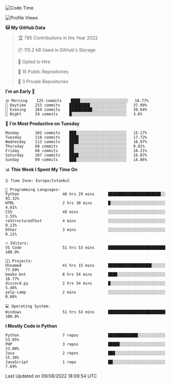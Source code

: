 <!--START_SECTION:waka-->
![Code Time](http://img.shields.io/badge/Code%20Time-913%20hrs%2057%20mins-blue)

![Profile Views](http://img.shields.io/badge/Profile%20Views-0-blue)

**🐱 My GitHub Data** 

> 🏆 785 Contributions in the Year 2022
 > 
> 📦 115.2 kB Used in GitHub's Storage 
 > 
> 💼 Opted to Hire
 > 
> 📜 15 Public Repositories 
 > 
> 🔑 3 Private Repositories  
 > 
**I'm an Early 🐤** 

```text
🌞 Morning    125 commits    ████░░░░░░░░░░░░░░░░░░░░░   18.77% 
🌆 Daytime    253 commits    █████████░░░░░░░░░░░░░░░░   37.99% 
🌃 Evening    264 commits    ██████████░░░░░░░░░░░░░░░   39.64% 
🌙 Night      24 commits     █░░░░░░░░░░░░░░░░░░░░░░░░   3.6%

```
📅 **I'm Most Productive on Tuesday** 

```text
Monday       101 commits    ███░░░░░░░░░░░░░░░░░░░░░░   15.17% 
Tuesday      118 commits    ████░░░░░░░░░░░░░░░░░░░░░   17.72% 
Wednesday    113 commits    ████░░░░░░░░░░░░░░░░░░░░░   16.97% 
Thursday     60 commits     ██░░░░░░░░░░░░░░░░░░░░░░░   9.01% 
Friday       68 commits     ██░░░░░░░░░░░░░░░░░░░░░░░   10.21% 
Saturday     107 commits    ████░░░░░░░░░░░░░░░░░░░░░   16.07% 
Sunday       99 commits     ███░░░░░░░░░░░░░░░░░░░░░░   14.86%

```


📊 **This Week I Spent My Time On** 

```text
⌚︎ Time Zone: Europe/Istanbul

💬 Programming Languages: 
Python                   48 hrs 29 mins      ███████████████████████░░   93.32% 
HTML                     2 hrs 30 mins       █░░░░░░░░░░░░░░░░░░░░░░░░   4.81% 
CSS                      48 mins             ░░░░░░░░░░░░░░░░░░░░░░░░░   1.55% 
reStructuredText         4 mins              ░░░░░░░░░░░░░░░░░░░░░░░░░   0.13% 
Other                    3 mins              ░░░░░░░░░░░░░░░░░░░░░░░░░   0.12%

🔥 Editors: 
VS Code                  51 hrs 53 mins      █████████████████████████   100.0%

🐱‍💻 Projects: 
Unnamed                  41 hrs 15 mins      ███████████████████░░░░░░   77.69% 
beako-bot                8 hrs 54 mins       ████░░░░░░░░░░░░░░░░░░░░░   16.77% 
discord.py               2 hrs 54 mins       █░░░░░░░░░░░░░░░░░░░░░░░░   5.48% 
yelp-camp                2 mins              ░░░░░░░░░░░░░░░░░░░░░░░░░   0.06%

💻 Operating System: 
Windows                  51 hrs 53 mins      █████████████████████████   100.0%

```

**I Mostly Code in Python** 

```text
Python                   7 repos             █████████████░░░░░░░░░░░░   53.85% 
PHP                      3 repos             █████░░░░░░░░░░░░░░░░░░░░   23.08% 
Java                     2 repos             ███░░░░░░░░░░░░░░░░░░░░░░   15.38% 
JavaScript               1 repo              ██░░░░░░░░░░░░░░░░░░░░░░░   7.69%

```



 Last Updated on 09/08/2022 18:09:54 UTC
<!--END_SECTION:waka-->

<!--
**3nws/3nws** is a ✨ _special_ ✨ repository because its `README.md` (this file) appears on your GitHub profile.

Here are some ideas to get you started:

- 🔭 I’m currently working on ...
- 🌱 I’m currently learning ...
- 👯 I’m looking to collaborate on ...
- 🤔 I’m looking for help with ...
- 💬 Ask me about ...
- 📫 How to reach me: ...
- 😄 Pronouns: ...
- ⚡ Fun fact: ...
-->
